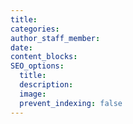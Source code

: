 ```yaml
---
title:
categories:
author_staff_member:
date:
content_blocks:
SEO_options:
  title:
  description:
  image:
  prevent_indexing: false
---
```


